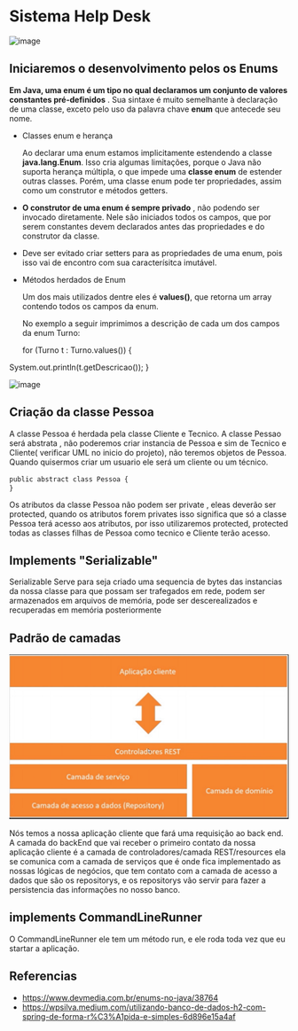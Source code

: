 # Sistema Help Desk

![image](https://user-images.githubusercontent.com/52088444/187006050-a16ba0bf-cab3-4c28-9187-5da0f072695e.png)

## Iniciaremos o desenvolvimento pelos os Enums

**Em Java, uma enum é um tipo no qual declaramos um conjunto de valores constantes pré-definidos** . Sua sintaxe é muito semelhante à declaração de uma classe, exceto pelo uso da palavra chave **enum** que antecede seu nome.

- Classes enum e herança

  Ao declarar uma enum estamos implicitamente estendendo a classe **java.lang.Enum**. Isso cria algumas limitações, porque o Java não suporta herança múltipla, o que impede uma **classe enum** de estender outras classes. Porém, uma classe enum pode ter propriedades, assim como um construtor e métodos getters.
- **O construtor de uma enum é sempre privado** , não podendo ser invocado diretamente. Nele são iniciados todos os campos, que por serem constantes devem declarados antes das propriedades e do construtor da classe.
- Deve ser evitado criar setters para as propriedades de uma enum, pois isso vai de encontro com sua caracterísitca imutável.
- Métodos herdados de Enum

  Um dos mais utilizados dentre eles é **values()**, que retorna um array contendo todos os campos da enum.

  No exemplo a seguir imprimimos a descrição de cada um dos campos da enum Turno:

  for (Turno t : Turno.values()) {

System.out.println(t.getDescricao());
}

![image](https://user-images.githubusercontent.com/52088444/187006036-395f36b6-6519-42ec-af00-616399fa1bf0.png)


## Criação da classe Pessoa



A classe Pessoa é herdada pela classe Cliente e Tecnico. A classe Pessao será abstrata , não poderemos criar instancia de Pessoa e sim de Tecnico e Cliente( verificar UML no inicio do projeto), não teremos objetos de Pessoa. Quando quisermos criar um usuario ele será um cliente ou um técnico.

```
public abstract class Pessoa {
}

```

Os atributos da classe Pessoa não podem ser private , eleas deverão ser protected, quando os atributos forem privates isso significa que só a classe Pessoa terá acesso aos atributos, por isso utilizaremos protected, protected todas as classes filhas de Pessoa como tecnico e Cliente terão acesso.

## Implements "Serializable"

Serializable Serve para seja criado uma sequencia de bytes das instancias da nossa classe para que possam ser trafegados em rede,
podem ser armazenados em arquivos de memória, pode ser descerealizados e recuperadas em memória posteriormente

## Padrão de camadas

![](.README_images/0112c4bc.png)

Nós temos a nossa aplicação cliente que fará uma requisição ao back end. A camada do backEnd  que vai receber o primeiro 
contato da nossa aplicação cliente é a camada de controladores/camada REST/resources ela se comunica com a camada de serviços que é onde fica 
implementado as nossas lógicas de negócios, que tem contato com a camada de acesso a dados que são os repositorys, 
e os repositorys vão servir para fazer a persistencia das informações no nosso banco. 


## implements CommandLineRunner

O CommandLineRunner ele tem um método run, e ele roda toda vez que eu startar a aplicação.

## Referencias

- https://www.devmedia.com.br/enums-no-java/38764
- https://wpsilva.medium.com/utilizando-banco-de-dados-h2-com-spring-de-forma-r%C3%A1pida-e-simples-6d896e15a4af
